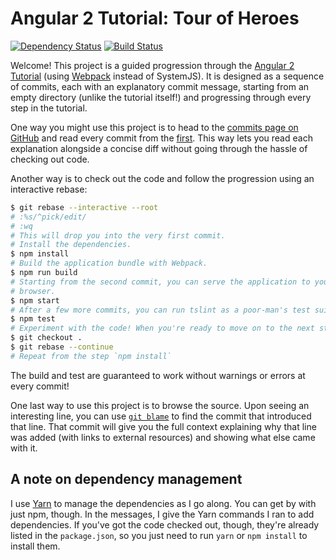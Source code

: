 # Angular 2 Tutorial: Tour of Heroes

[![Dependency Status](https://gemnasium.com/badges/github.com/thejohnfreeman/angular2-tour-of-heroes.svg)](https://gemnasium.com/github.com/thejohnfreeman/angular2-tour-of-heroes)
[![Build Status](https://travis-ci.org/thejohnfreeman/angular2-tour-of-heroes.svg?branch=master)](https://travis-ci.org/thejohnfreeman/angular2-tour-of-heroes)

Welcome! This project is a guided progression through the [Angular
2 Tutorial](https://angular.io/docs/ts/latest/tutorial/) (using
[Webpack](https://webpack.js.org/) instead of SystemJS). It is designed as
a sequence of commits, each with an explanatory commit message, starting from
an empty directory (unlike the tutorial itself!) and progressing through
every step in the tutorial.

One way you might use this project is to head to the [commits page on
GitHub][commits] and read every commit from the [first][]. This way lets you
read each explanation alongside a concise diff without going through the
hassle of checking out code.

[commits]: https://github.com/thejohnfreeman/angular2-tour-of-heroes/commits/master
[first]: https://github.com/thejohnfreeman/angular2-tour-of-heroes/commit/9249a079540892abd95c52a799184b5686703af6

Another way is to check out the code and follow the progression using an
interactive rebase:

```sh
$ git rebase --interactive --root
# :%s/^pick/edit/
# :wq
# This will drop you into the very first commit.
# Install the dependencies.
$ npm install
# Build the application bundle with Webpack.
$ npm run build
# Starting from the second commit, you can serve the application to your
# browser.
$ npm start
# After a few more commits, you can run tslint as a poor-man's test suite.
$ npm test
# Experiment with the code! When you're ready to move on to the next step:
$ git checkout .
$ git rebase --continue
# Repeat from the step `npm install`
```

The build and test are guaranteed to work without warnings or errors at every
commit!

One last way to use this project is to browse the source. Upon seeing
an interesting line, you can use
[`git blame`](https://git-scm.com/docs/git-blame) to find the commit that
introduced that line. That commit will give you the full context explaining
why that line was added (with links to external resources) and showing what
else came with it.

## A note on dependency management

I use [Yarn](https://yarnpkg.com/en/) to manage the dependencies as I go
along. You can get by with just npm, though. In the messages, I give the Yarn
commands I ran to add dependencies. If you've got the code checked out,
though, they're already listed in the `package.json`, so you just need to run
`yarn` or `npm install` to install them.

